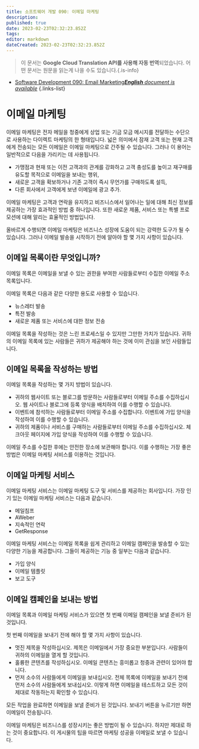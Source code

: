 ```yaml
---
title: 소프트웨어 개발 090: 이메일 마케팅
description: 
published: true
date: 2023-02-23T02:32:23.852Z
tags: 
editor: markdown
dateCreated: 2023-02-23T02:32:23.852Z
---
```


> 이 문서는 **Google Cloud Translation API를 사용해 자동 번역**되었습니다.
어떤 문서는 원문을 읽는게 나을 수도 있습니다.{.is-info}



- [Software Development 090: Email Marketing***English** document is available*](/en/Knowledge-base/Software-Development/Learning/software-development-090-email-marketing)
{.links-list}


이메일 마케팅
===============

이메일 마케팅은 전자 메일을 청중에게 상업 또는 기금 모금 메시지를 전달하는 수단으로 사용하는 다이렉트 마케팅의 한 형태입니다. 넓은 의미에서 잠재 고객 또는 현재 고객에게 전송되는 모든 이메일은 이메일 마케팅으로 간주될 수 있습니다. 그러나 이 용어는 일반적으로 다음을 가리키는 데 사용됩니다.

* 가맹점과 현재 또는 이전 고객과의 관계를 강화하고 고객 충성도를 높이고 재구매를 유도할 목적으로 이메일을 보내는 행위,
* 새로운 고객을 확보하거나 기존 고객이 즉시 무언가를 구매하도록 설득,
* 다른 회사에서 고객에게 보낸 이메일에 광고 추가.

이메일 마케팅은 고객과 연락을 유지하고 비즈니스에서 일어나는 일에 대해 최신 정보를 제공하는 가장 효과적인 방법 중 하나입니다. 또한 새로운 제품, 서비스 또는 특별 프로모션에 대해 알리는 효율적인 방법입니다.

올바르게 수행되면 이메일 마케팅은 비즈니스 성장에 도움이 되는 강력한 도구가 될 수 있습니다. 그러나 이메일 발송을 시작하기 전에 알아야 할 몇 가지 사항이 있습니다.

이메일 목록이란 무엇입니까?
---------------------

이메일 목록은 이메일을 보낼 수 있는 권한을 부여한 사람들로부터 수집한 이메일 주소 목록입니다.

이메일 목록은 다음과 같은 다양한 용도로 사용할 수 있습니다.

* 뉴스레터 발송
* 특전 발송
* 새로운 제품 또는 서비스에 대한 정보 전송

이메일 목록을 작성하는 것은 느린 프로세스일 수 있지만 그만한 가치가 있습니다. 귀하의 이메일 목록에 있는 사람들은 귀하가 제공해야 하는 것에 이미 관심을 보인 사람들입니다.

이메일 목록을 작성하는 방법
-------------------------

이메일 목록을 작성하는 몇 가지 방법이 있습니다.

* 귀하의 웹사이트 또는 블로그를 방문하는 사람들로부터 이메일 주소를 수집하십시오. 웹 사이트나 블로그에 등록 양식을 배치하여 이를 수행할 수 있습니다.
* 이벤트에 참석하는 사람들로부터 이메일 주소를 수집합니다. 이벤트에 가입 양식을 작성하여 이를 수행할 수 있습니다.
* 귀하의 제품이나 서비스를 구매하는 사람들로부터 이메일 주소를 수집하십시오. 체크아웃 페이지에 가입 양식을 작성하여 이를 수행할 수 있습니다.

이메일 주소를 수집한 후에는 안전한 장소에 보관해야 합니다. 이를 수행하는 가장 좋은 방법은 이메일 마케팅 서비스를 이용하는 것입니다.

이메일 마케팅 서비스
------------------------

이메일 마케팅 서비스는 이메일 마케팅 도구 및 서비스를 제공하는 회사입니다. 가장 인기 있는 이메일 마케팅 서비스는 다음과 같습니다.

* 메일침프
* AWeber
* 지속적인 연락
* GetResponse

이메일 마케팅 서비스는 이메일 목록을 쉽게 관리하고 이메일 캠페인을 발송할 수 있는 다양한 기능을 제공합니다. 그들이 제공하는 기능 중 일부는 다음과 같습니다.

* 가입 양식
* 이메일 템플릿
* 보고 도구

이메일 캠페인을 보내는 방법
--------------------------------------------

이메일 목록과 이메일 마케팅 서비스가 있으면 첫 번째 이메일 캠페인을 보낼 준비가 된 것입니다.

첫 번째 이메일을 보내기 전에 해야 할 몇 가지 사항이 있습니다.

* 멋진 제목을 작성하십시오. 제목은 이메일에서 가장 중요한 부분입니다. 사람들이 귀하의 이메일을 열게 할 것입니다.
* 훌륭한 콘텐츠를 작성하십시오. 이메일 콘텐츠는 흥미롭고 청중과 관련이 있어야 합니다.
* 먼저 소수의 사람들에게 이메일을 보내십시오. 전체 목록에 이메일을 보내기 전에 먼저 소수의 사람들에게 보내십시오. 이렇게 하면 이메일을 테스트하고 모든 것이 제대로 작동하는지 확인할 수 있습니다.

모든 작업을 완료하면 이메일을 보낼 준비가 된 것입니다. 보내기 버튼을 누르기만 하면 이메일이 전송됩니다.

이메일 마케팅은 비즈니스를 성장시키는 좋은 방법이 될 수 있습니다. 하지만 제대로 하는 것이 중요합니다. 이 게시물의 팁을 따르면 마케팅 성공을 이메일로 보낼 수 있습니다.